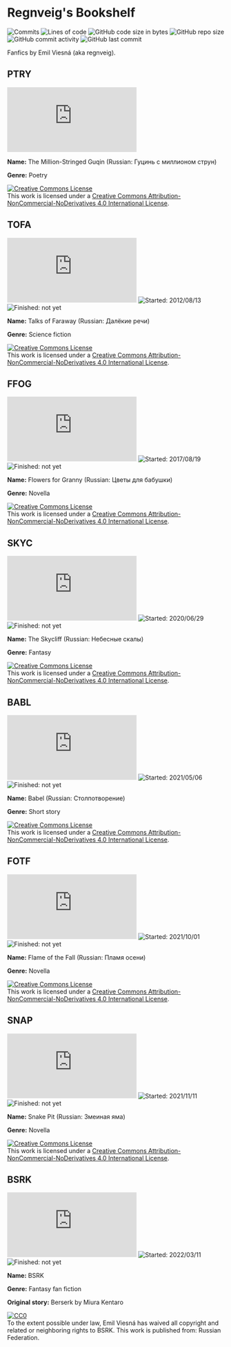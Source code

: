 # Regnveig's Bookshelf
![Commits](https://badgen.net/github/commits/regnveig/tofa?style=flat-square)
![Lines of code](https://img.shields.io/tokei/lines/github/regnveig/tofa?style=flat-square)
![GitHub code size in bytes](https://img.shields.io/github/languages/code-size/regnveig/tofa?style=flat-square)
![GitHub repo size](https://img.shields.io/github/repo-size/regnveig/tofa?style=flat-square)
![GitHub commit activity](https://img.shields.io/github/commit-activity/m/regnveig/tofa?style=flat-square)
![GitHub last commit](https://img.shields.io/github/last-commit/regnveig/tofa?style=flat-square)

Fanfics by Emil Viesná (aka regnveig).

## PTRY

![Size](https://badge-size.herokuapp.com/regnveig/tofa/master/tex/ptry.tex?style=flat-square)

**Name:** The Million-Stringed Guqin (Russian: Гуцинь с миллионом струн)

**Genre:** Poetry

<a rel="license" href="http://creativecommons.org/licenses/by-nc-nd/4.0/"><img alt="Creative Commons License" style="border-width:0" src="https://i.creativecommons.org/l/by-nc-nd/4.0/88x31.png" /></a><br />This work is licensed under a <a rel="license" href="http://creativecommons.org/licenses/by-nc-nd/4.0/">Creative Commons Attribution-NonCommercial-NoDerivatives 4.0 International License</a>.

## TOFA

![Size](https://badge-size.herokuapp.com/regnveig/tofa/master/tex/tofa.tex?style=flat-square)
![Started: 2012/08/13](https://img.shields.io/date/1344816000?label=started&style=flat-square)
![Finished: not yet](https://img.shields.io/badge/finished-not%20yet-yellow?style=flat-square)

**Name:** Talks of Faraway (Russian: Далёкие речи)

**Genre:** Science fiction

<a rel="license" href="http://creativecommons.org/licenses/by-nc-nd/4.0/"><img alt="Creative Commons License" style="border-width:0" src="https://i.creativecommons.org/l/by-nc-nd/4.0/88x31.png" /></a><br />This work is licensed under a <a rel="license" href="http://creativecommons.org/licenses/by-nc-nd/4.0/">Creative Commons Attribution-NonCommercial-NoDerivatives 4.0 International License</a>.

## FFOG

![Size](https://badge-size.herokuapp.com/regnveig/tofa/master/tex/ffog.tex?style=flat-square)
![Started: 2017/08/19](https://img.shields.io/date/1503100800?label=started&style=flat-square)
![Finished: not yet](https://img.shields.io/badge/finished-not%20yet-yellow?style=flat-square)

**Name:** Flowers for Granny (Russian: Цветы для бабушки)

**Genre:** Novella

<a rel="license" href="http://creativecommons.org/licenses/by-nc-nd/4.0/"><img alt="Creative Commons License" style="border-width:0" src="https://i.creativecommons.org/l/by-nc-nd/4.0/88x31.png" /></a><br />This work is licensed under a <a rel="license" href="http://creativecommons.org/licenses/by-nc-nd/4.0/">Creative Commons Attribution-NonCommercial-NoDerivatives 4.0 International License</a>.

## SKYC

![Size](https://badge-size.herokuapp.com/regnveig/tofa/master/tex/skyc.tex?style=flat-square)
![Started: 2020/06/29](https://img.shields.io/date/1593388800?label=started&style=flat-square)
![Finished: not yet](https://img.shields.io/badge/finished-not%20yet-yellow?style=flat-square)

**Name:** The Skycliff (Russian: Небесные скалы)

**Genre:** Fantasy

<a rel="license" href="http://creativecommons.org/licenses/by-nc-nd/4.0/"><img alt="Creative Commons License" style="border-width:0" src="https://i.creativecommons.org/l/by-nc-nd/4.0/88x31.png" /></a><br />This work is licensed under a <a rel="license" href="http://creativecommons.org/licenses/by-nc-nd/4.0/">Creative Commons Attribution-NonCommercial-NoDerivatives 4.0 International License</a>.

## BABL

![Size](https://badge-size.herokuapp.com/regnveig/tofa/master/tex/babl.tex?style=flat-square)
![Started: 2021/05/06](https://img.shields.io/date/1620259200?label=started&style=flat-square)
![Finished: not yet](https://img.shields.io/badge/finished-not%20yet-yellow?style=flat-square)

**Name:** Babel (Russian: Столпотворение)

**Genre:** Short story

<a rel="license" href="http://creativecommons.org/licenses/by-nc-nd/4.0/"><img alt="Creative Commons License" style="border-width:0" src="https://i.creativecommons.org/l/by-nc-nd/4.0/88x31.png" /></a><br />This work is licensed under a <a rel="license" href="http://creativecommons.org/licenses/by-nc-nd/4.0/">Creative Commons Attribution-NonCommercial-NoDerivatives 4.0 International License</a>.

## FOTF

![Size](https://badge-size.herokuapp.com/regnveig/tofa/master/tex/fotf.tex?style=flat-square)
![Started: 2021/10/01](https://img.shields.io/date/1633046400?label=started&style=flat-square)
![Finished: not yet](https://img.shields.io/badge/finished-not%20yet-yellow?style=flat-square)

**Name:** Flame of the Fall (Russian: Пламя осени)

**Genre:** Novella

<a rel="license" href="http://creativecommons.org/licenses/by-nc-nd/4.0/"><img alt="Creative Commons License" style="border-width:0" src="https://i.creativecommons.org/l/by-nc-nd/4.0/88x31.png" /></a><br />This work is licensed under a <a rel="license" href="http://creativecommons.org/licenses/by-nc-nd/4.0/">Creative Commons Attribution-NonCommercial-NoDerivatives 4.0 International License</a>.

## SNAP

![Size](https://badge-size.herokuapp.com/regnveig/tofa/master/tex/snap.tex?style=flat-square)
![Started: 2021/11/11](https://img.shields.io/date/1636588800?label=started&style=flat-square)
![Finished: not yet](https://img.shields.io/badge/finished-not%20yet-yellow?style=flat-square)

**Name:** Snake Pit (Russian: Змеиная яма)

**Genre:** Novella

<a rel="license" href="http://creativecommons.org/licenses/by-nc-nd/4.0/"><img alt="Creative Commons License" style="border-width:0" src="https://i.creativecommons.org/l/by-nc-nd/4.0/88x31.png" /></a><br />This work is licensed under a <a rel="license" href="http://creativecommons.org/licenses/by-nc-nd/4.0/">Creative Commons Attribution-NonCommercial-NoDerivatives 4.0 International License</a>.

## BSRK

![Size](https://badge-size.herokuapp.com/regnveig/tofa/master/fanfic/bsrk.tex?style=flat-square)
![Started: 2022/03/11](https://img.shields.io/date/1646984700?label=started&style=flat-square)
![Finished: not yet](https://img.shields.io/badge/finished-not%20yet-yellow?style=flat-square)


**Name:** BSRK

**Genre:** Fantasy fan fiction

**Original story:** Berserk by Miura Kentaro

<p xmlns:dct="http://purl.org/dc/terms/" xmlns:vcard="http://www.w3.org/2001/vcard-rdf/3.0#">
<a rel="license"
href="http://creativecommons.org/publicdomain/zero/1.0/">
<img src="http://i.creativecommons.org/p/zero/1.0/88x31.png" style="border-style: none;" alt="CC0" />
</a>
<br />
To the extent possible under law,
<span resource="[_:publisher]" rel="dct:publisher">
<span property="dct:title">Emil Viesná</span></span>
has waived all copyright and related or neighboring rights to
<span property="dct:title">BSRK</span>.
This work is published from:
<span property="vcard:Country" datatype="dct:ISO3166"
content="RU" about="[_:publisher]">
Russian Federation</span>.
</p>
